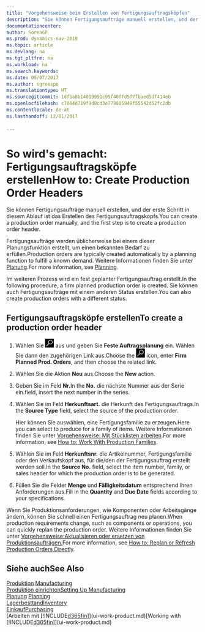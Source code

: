 ```yaml
---
title: "Vorgehensweise beim Erstellen von Fertigungsauftragsköpfen"
description: "Sie können Fertigungsaufträge manuell erstellen, und der erste Schritt in diesem Ablauf ist das Erstellen des Fertigungsauftragskopfs."
documentationcenter: 
author: SorenGP
ms.prod: dynamics-nav-2018
ms.topic: article
ms.devlang: na
ms.tgt_pltfrm: na
ms.workload: na
ms.search.keywords: 
ms.date: 09/07/2017
ms.author: sgroespe
ms.translationtype: HT
ms.sourcegitcommit: 1dfba8b14019991c95f40ffd5f7fbaed5df414eb
ms.openlocfilehash: c7004d719f9d8cd3e779805949f55542d52fc2db
ms.contentlocale: de-at
ms.lasthandoff: 12/01/2017

---
```

# <a name="how-to-create-production-order-headers"></a><span data-ttu-id="ed516-103">So wird's gemacht: Fertigungsauftragsköpfe erstellen</span><span class="sxs-lookup"><span data-stu-id="ed516-103">How to: Create Production Order Headers</span></span>
<span data-ttu-id="ed516-104">Sie können Fertigungsaufträge manuell erstellen, und der erste Schritt in diesem Ablauf ist das Erstellen des Fertigungsauftragskopfs.</span><span class="sxs-lookup"><span data-stu-id="ed516-104">You can create a production order manually, and the first step is to create a production order header.</span></span>

<span data-ttu-id="ed516-105">Fertigungsaufträge werden üblicherweise bei einem dieser Planungsfunktion erstellt, um einen bekannten Bedarf zu erfüllen.</span><span class="sxs-lookup"><span data-stu-id="ed516-105">Production orders are typically created automatically by a planning function to fulfill a known demand.</span></span> <span data-ttu-id="ed516-106">Weitere Informationen finden Sie unter [Planung](production-planning.md).</span><span class="sxs-lookup"><span data-stu-id="ed516-106">For more information, see [Planning](production-planning.md).</span></span>   

<span data-ttu-id="ed516-107">Im weiteren Prozess wird ein fest geplanter Fertigungsauftrag erstellt.</span><span class="sxs-lookup"><span data-stu-id="ed516-107">In the following procedure, a firm planned production order is created.</span></span> <span data-ttu-id="ed516-108">Sie können auch Fertigungsaufträge mit einem anderen Status erstellen.</span><span class="sxs-lookup"><span data-stu-id="ed516-108">You can also create production orders with a different status.</span></span>  

## <a name="to-create-a-production-order-header"></a><span data-ttu-id="ed516-109">Fertigungsauftragsköpfe erstellen</span><span class="sxs-lookup"><span data-stu-id="ed516-109">To create a production order header</span></span>  
1.  <span data-ttu-id="ed516-110">Wählen Sie ![Nach Seite oder Bericht suchen](media/ui-search/search_small.png "Symbol nach Seite oder Bericht suchen ") aus und geben Sie **Feste Auftragsplanung** ein. Wählen Sie dann den zugehörigen Link aus.</span><span class="sxs-lookup"><span data-stu-id="ed516-110">Choose the ![Search for Page or Report](media/ui-search/search_small.png "Search for Page or Report icon") icon, enter **Firm Planned Prod. Orders**, and then choose the related link.</span></span>  
2.  <span data-ttu-id="ed516-111">Wählen Sie die Aktion **Neu** aus.</span><span class="sxs-lookup"><span data-stu-id="ed516-111">Choose the **New** action.</span></span>  
3.  <span data-ttu-id="ed516-112">Geben Sie im Feld **Nr.**</span><span class="sxs-lookup"><span data-stu-id="ed516-112">In the **No.**</span></span> <span data-ttu-id="ed516-113">die nächste Nummer aus der Serie ein.</span><span class="sxs-lookup"><span data-stu-id="ed516-113">field, insert the next number in the series.</span></span>  
4.  <span data-ttu-id="ed516-114">Wählen Sie im Feld **Herkunftsart.** die Herkunft des Fertigungsauftrags.</span><span class="sxs-lookup"><span data-stu-id="ed516-114">In the **Source Type** field, select the source of the production order.</span></span>

    <span data-ttu-id="ed516-115">Hier können Sie auswählen, eine Fertigungsfamilie zu erzeugen.</span><span class="sxs-lookup"><span data-stu-id="ed516-115">Here you can select to produce for a family of items.</span></span> <span data-ttu-id="ed516-116">Weitere Informationen finden Sie unter [Vorgehensweise: Mit Stücklisten arbeiten](production-how-work-family.md).</span><span class="sxs-lookup"><span data-stu-id="ed516-116">For more information, see [How to: Work With Production Families](production-how-work-family.md).</span></span>
5.  <span data-ttu-id="ed516-117">Wählen Sie im Feld **Herkunftsnr.** die Artikelnummer, Fertigungsfamilie oder den Verkaufskopf aus, für die/den der Fertigungsauftrag erstellt werden soll.</span><span class="sxs-lookup"><span data-stu-id="ed516-117">In the **Source No.** field, select the item number, family, or sales header for which the production order is to be generated.</span></span>  
6.  <span data-ttu-id="ed516-118">Füllen Sie die Felder **Menge** und **Fälligkeitsdatum** entsprechend Ihren Anforderungen aus.</span><span class="sxs-lookup"><span data-stu-id="ed516-118">Fill in the **Quantity** and **Due Date** fields according to your specifications.</span></span>  

<span data-ttu-id="ed516-119">Wenn Sie Produktionsanforderungen, wie Komponenten oder Arbeitsgänge ändern, können Sie schnell  einen Fertigungsauftrag neu planen.</span><span class="sxs-lookup"><span data-stu-id="ed516-119">When production requirements change, such as components or operations, you can quickly replan the production order.</span></span> <span data-ttu-id="ed516-120">Weitere Informationen finden Sie unter [Vorgehensweise:Aktualisieren oder ersetzen von Produktionsaufträgen.](production-how-to-replan-refresh-production-orders.md)</span><span class="sxs-lookup"><span data-stu-id="ed516-120">For more information, see [How to: Replan or Refresh Production Orders Directly](production-how-to-replan-refresh-production-orders.md).</span></span> 

## <a name="see-also"></a><span data-ttu-id="ed516-121">Siehe auch</span><span class="sxs-lookup"><span data-stu-id="ed516-121">See Also</span></span>  
<span data-ttu-id="ed516-122">[Produktion](production-manage-manufacturing.md)  </span><span class="sxs-lookup"><span data-stu-id="ed516-122">[Manufacturing](production-manage-manufacturing.md)  </span></span>  
[<span data-ttu-id="ed516-123">Produktion einrichten</span><span class="sxs-lookup"><span data-stu-id="ed516-123">Setting Up Manufacturing</span></span>](production-configure-production-processes.md)  
<span data-ttu-id="ed516-124">[Planung](production-planning.md)    </span><span class="sxs-lookup"><span data-stu-id="ed516-124">[Planning](production-planning.md)    </span></span>  
[<span data-ttu-id="ed516-125">Lagerbesttand</span><span class="sxs-lookup"><span data-stu-id="ed516-125">Inventory</span></span>](inventory-manage-inventory.md)  
[<span data-ttu-id="ed516-126">Einkauf</span><span class="sxs-lookup"><span data-stu-id="ed516-126">Purchasing</span></span>](purchasing-manage-purchasing.md)  
<span data-ttu-id="ed516-127">[Arbeiten mit [!INCLUDE[d365fin](includes/d365fin_md.md)]](ui-work-product.md)</span><span class="sxs-lookup"><span data-stu-id="ed516-127">[Working with [!INCLUDE[d365fin](includes/d365fin_md.md)]](ui-work-product.md)</span></span>

